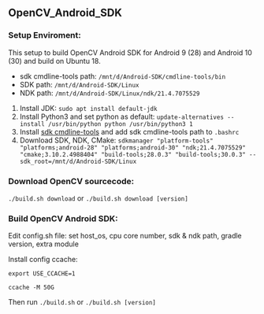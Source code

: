 ## OpenCV_Android_SDK

### Setup Enviroment:

This setup to build OpenCV Android SDK for Android 9 (28) and Android 10 (30) and build on Ubuntu 18.
- sdk cmdline-tools path: `/mnt/d/Android-SDK/cmdline-tools/bin`
- SDK path: `/mnt/d/Android-SDK/Linux`
- NDK path: `/mnt/d/Android-SDK/Linux/ndk/21.4.7075529`

1. Install JDK: `sudo apt install default-jdk`
2. Install Python3 and set python as default: `update-alternatives --install /usr/bin/python python /usr/bin/python3 1`
3. Install [sdk cmdline-tools](https://developer.android.com/studio#command-tools "sdk cmdline-tools") and add sdk cmdline-tools path to `.bashrc`
4. Download SDK, NDK, CMake: `sdkmanager "platform-tools" "platforms;android-28" "platforms;android-30" "ndk;21.4.7075529" "cmake;3.10.2.4988404" "build-tools;28.0.3" "build-tools;30.0.3" --sdk_root=/mnt/d/Android-SDK/Linux`

### Download OpenCV sourcecode:

`./build.sh download` or `./build.sh download [version]`

### Build OpenCV Android SDK:
Edit config.sh file: set host_os, cpu core number, sdk & ndk path, gradle version, extra module

Install config ccache: 

`export USE_CCACHE=1`

`ccache -M 50G`

Then run `./build.sh` or `./build.sh [version]`
